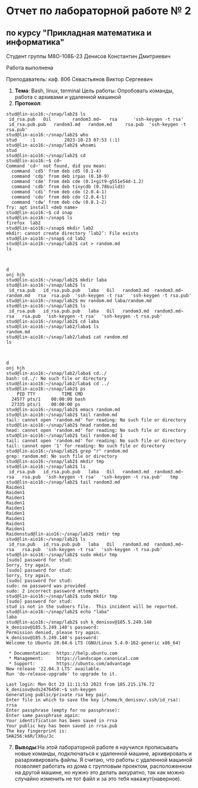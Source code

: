 # Отчет по лабораторной работе № 2
## по курсу "Прикладная математика и информатика"

Студент группы М8О-108Б-23 Денисов Константин Дмитриевич

Работа выполнена 

Преподаватель: каф. 806 Севастьянов Виктор Сергеевич

1. **Тема**: Bash, linux, terminal Цель работы: Опробовать команды, работа с архивами и удаленной машиной
2. **Протокол**: 
```
stud@lin-aio16:~/snap/lab2$ ls
 id_rsa.pub   Oil        random3.md~   rsa      'ssh-keygen -t rsa'
 id_rsa.pub.pub   random3.md   random.md     rsa.pub  'ssh-keygen -t rsa.pub'
stud@lin-aio16:~/snap/lab2$ who
stud     :1           2023-10-23 07:53 (:1)
stud@lin-aio16:~/snap/lab2$ whoami
stud
stud@lin-aio16:~/snap/lab2$ cd
stud@lin-aio16:~$ cd~
Command 'cd~' not found, did you mean:
  command 'cd5' from deb cd5 (0.1-4)
  command 'cdp' from deb irpas (0.10-9)
  command 'cde' from deb cde (0.1+git9-g551e54d-1.2)
  command 'cdb' from deb tinycdb (0.78build3)
  command 'cdi' from deb cdo (2.0.4-1)
  command 'cdo' from deb cdo (2.0.4-1)
  command 'cdw' from deb cdw (0.8.1-2)
Try: apt install <deb name>
stud@lin-aio16:~$ cd snap
stud@lin-aio16:~/snap$ ls
firefox  lab2
stud@lin-aio16:~/snap$ mkdir lab2
mkdir: cannot create directory ‘lab2’: File exists
stud@lin-aio16:~/snap$ cd lab2
stud@lin-aio16:~/snap/lab2$ cat > random.md
ls
 


d
onj hjh 
stud@lin-aio16:~/snap/lab2$ mkdir laba
stud@lin-aio16:~/snap/lab2$ ls
 id_rsa.pub   id_rsa.pub.pub   laba   Oil   random3.md  random3.md~   random.md   rsa  rsa.pub  'ssh-keygen -t rsa'  'ssh-keygen -t rsa.pub'
stud@lin-aio16:~/snap/lab2$ mv random.md laba/random.md
stud@lin-aio16:~/snap/lab2$ ls
 id_rsa.pub   id_rsa.pub.pub   laba   Oil   random3.md  random3.md~   rsa   rsa.pub  'ssh-keygen -t rsa'  'ssh-keygen -t rsa.pub'
stud@lin-aio16:~/snap/lab2$ cd laba
stud@lin-aio16:~/snap/lab2/laba$ ls
random.md
stud@lin-aio16:~/snap/lab2/laba$ cat random.md
ls



d
onj hjh 
stud@lin-aio16:~/snap/lab2/laba$ cd../
bash: cd../: No such file or directory
stud@lin-aio16:~/snap/lab2/laba$ cd ../
stud@lin-aio16:~/snap/lab2$ ps
    PID TTY          TIME CMD
  24577 pts/1    00:00:00 bash
  27335 pts/1    00:00:00 ps
stud@lin-aio16:~/snap/lab2$ emacs random.md
stud@lin-aio16:~/snap/lab2$ tail random.md
tail: cannot open 'random.md' for reading: No such file or directory
stud@lin-aio16:~/snap/lab2$ head random.md
head: cannot open 'random.md' for reading: No such file or directory
stud@lin-aio16:~/snap/lab2$ tail random.md 1
tail: cannot open 'random.md' for reading: No such file or directory
tail: cannot open '1' for reading: No such file or directory
stud@lin-aio16:~/snap/lab2$ grep "r" random.md
grep: random.md: No such file or directory
stud@lin-aio16:~/snap/lab2$ mkdir tmp
stud@lin-aio16:~/snap/lab2$ ls
 id_rsa.pub   id_rsa.pub.pub   laba   Oil   random3.md  random3.md~   rsa   rsa.pub  'ssh-keygen -t rsa'  'ssh-keygen -t rsa.pub'   tmp
stud@lin-aio16:~/snap/lab2$ tail random3.md 
Raiden1
Raiden1
Raiden1
Raiden1
Raiden1
Raiden1
Raiden1
Raiden1
Raiden1
Raidenstud@lin-aio16:~/snap/lab2$ rmdir tmp
stud@lin-aio16:~/snap/lab2$ ls
 id_rsa.pub   id_rsa.pub.pub   laba   Oil   random3.md  random3.md~   rsa   rsa.pub  'ssh-keygen -t rsa'  'ssh-keygen -t rsa.pub'
stud@lin-aio16:~/snap/lab2$ sudo mkdir tmp
[sudo] password for stud: 
Sorry, try again.
[sudo] password for stud: 
Sorry, try again.
[sudo] password for stud: 
sudo: no password was provided
sudo: 2 incorrect password attempts
stud@lin-aio16:~/snap/lab2$ sudo mkdir tmp
[sudo] password for stud: 
stud is not in the sudoers file.  This incident will be reported.
stud@lin-aio16:~/snap/lab2$ echo "laba"
laba
stud@lin-aio16:~/snap/lab2$ ssh k_denisov@185.5.249.140
k_denisov@185.5.249.140's password: 
Permission denied, please try again.
k_denisov@185.5.249.140's password: 
Welcome to Ubuntu 20.04.6 LTS (GNU/Linux 5.4.0-162-generic x86_64)

 * Documentation:  https://help.ubuntu.com
 * Management:     https://landscape.canonical.com
 * Support:        https://ubuntu.com/advantage
New release '22.04.3 LTS' available.
Run 'do-release-upgrade' to upgrade to it.

Last login: Mon Oct 23 11:11:53 2023 from 185.215.176.72
k_denisov@vds2476450:~$ ssh-keygen
Generating public/private rsa key pair.
Enter file in which to save the key (/home/k_denisov/.ssh/id_rsa): rrsa
Enter passphrase (empty for no passphrase): 
Enter same passphrase again: 
Your identification has been saved in rrsa
Your public key has been saved in rrsa.pub
The key fingerprint is:
SHA256:k6R/lX6u/Jc
```
7. **Выводы**:На этой лабораторной работе я научился прописывать новые команды, подключаться к удаленной машине, архивировать и разархивировать файлы. Я считаю, что работы с удаленной машиной позволяет работать из дома с групповым проектом, расположенном на другой машине, но нужно это делать аккуратно, так как можно случайно изменить не тот файл и за это тебя накажут(наверное).
